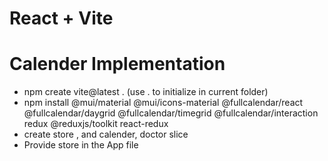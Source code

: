 # React + Vite

# Calender Implementation

   * npm create vite@latest . (use . to initialize in current folder)
   * npm install @mui/material @mui/icons-material @fullcalendar/react @fullcalendar/daygrid @fullcalendar/timegrid @fullcalendar/interaction redux @reduxjs/toolkit react-redux
   * create store , and calender, doctor slice
   * Provide store in the App file

